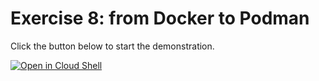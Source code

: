 
# Exercise 8: from Docker to Podman

Click the button below to start the demonstration.

[![Open in Cloud Shell](https://gstatic.com/cloudssh/images/open-btn.svg)](https://shell.cloud.google.com/cloudshell/open?cloudshell_git_repo=https://github.com/WeScale/kubernetes-formation&cloudshell_tutorial=tutorial.md&show=ide%2Cterminal&cloudshell_git_branch=master&cloudshell_workspace=Day-1_Containers/8-podman/)
